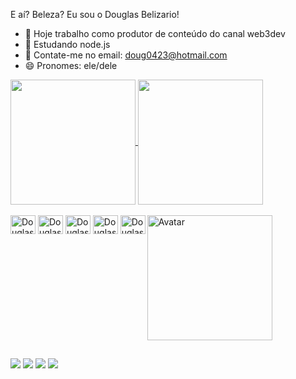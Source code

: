E aí? Beleza? Eu sou o Douglas Belizario!


- 🔭 Hoje trabalho como produtor de conteúdo do canal web3dev
- 🌱 Estudando node.js
- 💬 Contate-me no email: doug0423@hotmail.com
- 😄 Pronomes: ele/dele

<div>
  <a href="https://github.com/douglasbelizario/github-readme-stats">
  <img height=200 align="center" src="https://github-readme-stats.vercel.app/api?username=douglasbelizario&show_icons=true&theme=dark&hide_rank=false" />
</a>
<a href="https://github.com/douglasbelizario/convoychat">
  <img height=200 align="center" src="https://github-readme-stats.vercel.app/api/top-langs?username=douglasbelizario&layout=compact&langs_count=8&card_width=320&show_icons=true&theme=dark" />
</a>
</div>

<div style="display: inline-block" ><br>

  <img align="center" alt="Douglas-html" height="30" width="40" src="https://cdn.jsdelivr.net/gh/devicons/devicon/icons/html5/html5-original.svg" />
  <img align="center" alt="Douglas-css" height="30" width="40" src="https://cdn.jsdelivr.net/gh/devicons/devicon/icons/css3/css3-original.svg" />
  <img align="center" alt="Douglas-js" height="30" width="40" src="https://cdn.jsdelivr.net/gh/devicons/devicon/icons/javascript/javascript-original.svg" />
  <img align="center" alt="Douglas-node" height="30" width="40" src="https://cdn.jsdelivr.net/gh/devicons/devicon/icons/nodejs/nodejs-original.svg" />
  <img align="center" alt="Douglas-py" height="30" width="40" src="https://cdn.jsdelivr.net/gh/devicons/devicon/icons/python/python-original.svg" />
  <img align="right" alt="Avatar" height="200" width="200" src="https://a.imagem.app/ohbxqV.png"/>
</div>

##

<div>
<a href="https://www.linkedin.com/in/douglassbelizario/" target="_blank" ><img src="https://img.shields.io/badge/LinkedIn-0077B5?style=for-the-badge&logo=linkedin&logoColor=white" ></a>
<a href="https://discord.gg/XP9tTjNY" target="_blank" ><img src="https://img.shields.io/badge/Discord-7289DA?style=for-the-badge&logo=discord&logoColor=white" ></a>
<a href="https://www.instagram.com/eudg_sousa/" target="_blank" ><img src="https://img.shields.io/badge/Instagram-E4405F?style=for-the-badge&logo=instagram&logoColor=white" ></a>
<a href="https://www.youtube.com/@web3dev" target="_blank" ><img src="https://img.shields.io/badge/YouTube-FF0000?style=for-the-badge&logo=youtube&logoColor=white" ></a>
  
  
</div>


